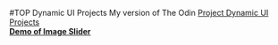 #TOP Dynamic UI Projects
My version of The Odin <a href="https://www.theodinproject.com/courses/javascript/lessons/dynamic-user-interface-interactions">Project Dynamic UI Projects</a>\
<strong><a href="https://courtneem.github.io/TOP-dynamic-ui-projects/">Demo of Image Slider</a></strong>